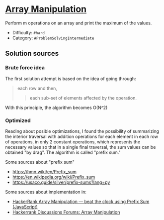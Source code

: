 # [Array Manipulation](https://www.hackerrank.com/challenges/crush)

Perform m operations on an array and print the maximum of the values.

- Difficulty:  ` #hard `
- Category: ` #ProblemSolvingIntermediate `

## Solution sources

### Brute force idea

The first solution attempt is based on the idea of going through:

> each row and then,
> > each sub-set of elements affected by the operation.

With this principle, the algorithm becomes O(N^2)

### Optimized

Reading about posible optimizations,
I found the possibility of summarizing the interior traversal with
addition operations for each element in each row of operations,
in only 2 constant operations, which represents the necessary values so that
in a single final traversal, the sum values can be obtained "by drag".
The algorithm is called "prefix sum."

Some sources about "prefix sum"

- <https://hmn.wiki/en/Prefix_sum>
- <https://en.wikipedia.org/wiki/Prefix_sum>
- <https://usaco.guide/silver/prefix-sums?lang=py>

Some sources about implementation in:

- [HackerRank Array Manipulation — beat the clock using Prefix Sum (JavaScript)](https://medium.com/@mlgerardvla/hackerrank-array-manipulation-beat-the-clock-using-prefix-sum-92471060035e)
- [Hackerrank Discussions Forums: Array Manipulation](https://www.hackerrank.com/challenges/one-month-preparation-kit-crush/forum)
